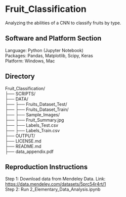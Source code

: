 # Fruit_Classification
Analyzing the abilities of a CNN to classify fruits by type.

## Software and Platform Section
Language: Python (Jupyter Notebook) <br>
Packages: Pandas, Matplotlib, Scipy, Keras <br>
Platform: Windows, Mac <br>

## Directory
Fruit_Classification/ <br>
├── SCRIPTS/ <br>
├── DATA/ <br>
├── ├── Fruits_Dataset_Test/ <br>
├── ├── Fruits_Dataset_Train/ <br>
├── ├── Sample_Images/ <br>
├── ├── Fruit_Summary.jpg <br>
├── ├── Labels_Test.csv <br>
├── ├── Labels_Train.csv <br>
├── OUTPUT/ <br>
├── LICENSE.md <br>
├── README.md <br>
├── data_appendix.pdf <br>

## Reproduction Instructions

Step 1: Download data from Mendeley Data. Link: https://data.mendeley.com/datasets/5prc54r4rt/1 <br>
Step 2: Run 2_Elementary_Data_Analysis.ipynb <br>
